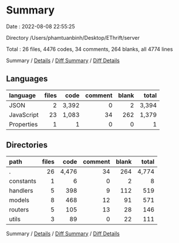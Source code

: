 # Summary

Date : 2022-08-08 22:55:25

Directory /Users/phamtuanbinh/Desktop/EThrift/server

Total : 26 files,  4476 codes, 34 comments, 264 blanks, all 4774 lines

Summary / [Details](details.md) / [Diff Summary](diff.md) / [Diff Details](diff-details.md)

## Languages
| language | files | code | comment | blank | total |
| :--- | ---: | ---: | ---: | ---: | ---: |
| JSON | 2 | 3,392 | 0 | 2 | 3,394 |
| JavaScript | 23 | 1,083 | 34 | 262 | 1,379 |
| Properties | 1 | 1 | 0 | 0 | 1 |

## Directories
| path | files | code | comment | blank | total |
| :--- | ---: | ---: | ---: | ---: | ---: |
| . | 26 | 4,476 | 34 | 264 | 4,774 |
| constants | 1 | 6 | 0 | 2 | 8 |
| handlers | 5 | 398 | 9 | 112 | 519 |
| models | 8 | 468 | 12 | 91 | 571 |
| routers | 5 | 105 | 13 | 28 | 146 |
| utils | 3 | 89 | 0 | 22 | 111 |

Summary / [Details](details.md) / [Diff Summary](diff.md) / [Diff Details](diff-details.md)